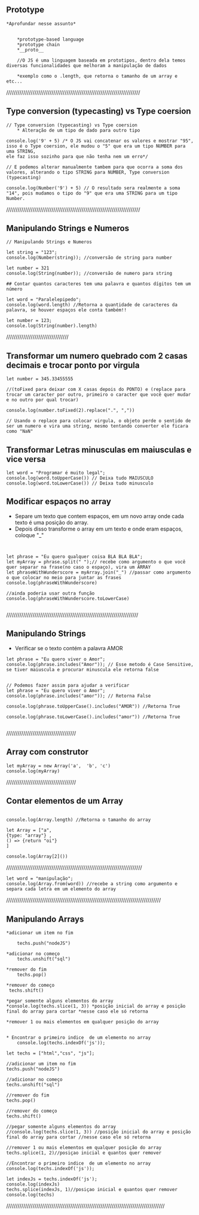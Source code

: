 ## Prototype
    *Aprofundar nesse assunto*
```JS
 
    *prototype-based language
    *prototype chain
    *__proto__

    //O JS é uma linguagem baseada em prototipos, dentro dela temos diversas funcionalidades que melhoram a manipulação de dados

    *exemplo como o .length, que retorna o tamanho de um array e etc...
```
///////////////////////////////////////////////////////////////////////
## Type conversion (typecasting) vs Type coersion
```JS
// Type conversion (typecasting) vs Type coersion
    * Alteração de um tipo de dado para outro tipo

console.log('9' + 5) /* O JS vai concatenar os valores e mostrar "95", isso é o Type coersion, ele mudou o "5" que era um tipo NUMBER para uma STRING,
ele faz isso sozinho para que não tenha nem um erro*/

// E podemos alterar manualmente tambem para que ocorra a soma dos valores, alterando o tipo STRING para NUMBER, Type conversion (typecasting)

console.log(Number('9') + 5) // O resultado sera realmente a soma "14", pois mudamos o tipo do "9" que era uma STRING para um tipo Number.
```
///////////////////////////////////////////////////////////////////////

## Manipulando Strings e Numeros
```JS
// Manipulando Strings e Numeros

let string = "123";
console.log(Number(string)); //conversão de string para number

let number = 321
console.log(String(number)); //conversão de numero para string

## Contar quantos caracteres tem uma palavra e quantos dígitos tem um número

let word = "Paralelepipedo";
console.log(word.length) //Retorna a quantidade de caracteres da palavra, se houver espaços ele conta também!!

let number = 123;
console.log(String(number).length)
```
/////////////////////////////////

## Transformar um numero quebrado com 2 casas decimais e trocar ponto por virgula
```JS
let number = 345.33455555

//(toFixed para deixar com X casas depois do PONTO) e (replace para trocar um caracter por outro, primeiro o caracter que você quer mudar e no outro por qual trocar)

console.log(number.toFixed(2).replace(".", ",")) 

// Usando o replace para colocar virgula, o objeto perde o sentido de ser um numero e vira uma string, mesmo tentando converter ele ficara como "NaN"
```

## Transformar Letras minusculas em maiusculas e vice versa
```JS
let word = "Programar é muito legal";
console.log(word.toUpperCase()) // Deixa tudo MAIUSCULO
console.log(word.toLowerCase()) // Deixa tudo minusculo
```
## Modificar espaços no array
* Separe um texto que contem espaços, em um novo array onde cada texto é uma posição do array.  
* Depois disso transforme o array em um texto e onde eram espaços, coloque "_"
```JS


let phrase = "Eu quero qualquer coisa BLA BLA BLA";
let myArray = phrase.split(" ");// recebe como argumento o que você quer separar na frase(no caso o espaço), vira um ARRAY
let phraseWithWunderscore = myArray.join("_") //passar como argumento o que colocar no meio para juntar as frases 
console.log(phraseWithWunderscore)

//ainda poderia usar outra função
console.log(phraseWithWunderscore.toLowerCase)


```

//////////////////////////////////////////////////////////////////////
## Manipulando Strings
* Verificar se o texto contém a palavra AMOR

```JS
let phrase = "Eu quero viver o Amor";
console.log(phrase.includes("Amor")); // Esse metodo é Case Sensitive, se tiver maiuscula e procurar minuscula ele retorna false


// Podemos fazer assim para ajudar a verificar
let phrase = "Eu quero viver o Amor";
console.log(phrase.includes("amor")); // Retorna False

console.log(phrase.toUpperCase().includes("AMOR")) //Retorna True

console.log(phrase.toLowerCase().includes("amor")) //Retorna True


```
/////////////////////////////////////
## Array com construtor
```JS
let myArray = new Array('a',  'b', 'c')
console.log(myArray)

```
/////////////////////////////////////
## Contar elementos de um Array
```JS

console.log(Array.length) //Retorna o tamanho do array

let Array = ["a",
{type: "array"} ,
() => {return "oi"}
]

console.log(Array[2]())

```
////////////////////////////////////////////////////////////////////////
```JS
let word = "manipulação";
console.log(Array.from(word)) //recebe a string como argumento e separa cada letra em um elemento do array
```
//////////////////////////////////////////////////////////////////////////////////

## Manipulando Arrays


    *adicionar um item no fim
    
        techs.push("nodeJS")
    
    *adicionar no começo
        techs.unshift("sql")

    *remover do fim
        techs.pop()

    *remover do começo
     techs.shift()

    *pegar somente alguns elementos do array
    *console.log(techs.slice(1, 3)) *posição inicial do array e posição final do array para cortar *nesse caso ele só retorna

    *remover 1 ou mais elementos em qualquer posição do array
        

    * Encontrar o primeiro indice  de um elemento no array
        console.log(techs.indexOf('js'));

```JS
let techs = ["html","css", "js"];

//adicionar um item no fim
techs.push("nodeJS")

//adicionar no começo
techs.unshift("sql")

//remover do fim
techs.pop()

//remover do começo
techs.shift()

//pegar somente alguns elementos do array
//console.log(techs.slice(1, 3)) //posição inicial do array e posição final do array para cortar //nesse caso ele só retorna

//remover 1 ou mais elementos em qualquer posição do array
techs.splice(1, 2)//posiçao inicial e quantos quer remover

//Encontrar o primeiro indice  de um elemento no array
console.log(techs.indexOf('js'));

let indexJs = techs.indexOf('js');
console.log(indexJs)
techs.splice(indexJs, 1)//posiçao inicial e quantos quer remover
console.log(techs)

```
////////////////////////////////////////////////////////////////////////////////////
 